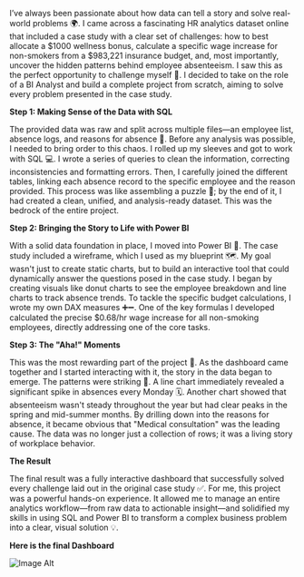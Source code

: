 I’ve always been passionate about how data can tell a story and solve real-world problems 🌍. I came across a fascinating HR analytics dataset online that included a case study with a clear set of challenges: how to best allocate a $1000 wellness bonus, calculate a specific wage increase for non-smokers from a $983,221 insurance budget, and, most importantly, uncover the hidden patterns behind employee absenteeism.
I saw this as the perfect opportunity to challenge myself 💪. I decided to take on the role of a BI Analyst and build a complete project from scratch, aiming to solve every problem presented in the case study.

**Step 1: Making Sense of the Data with SQL**

The provided data was raw and split across multiple files—an employee list, absence logs, and reasons for absence 📂. Before any analysis was possible, I needed to bring order to this chaos.
I rolled up my sleeves and got to work with SQL 💻. I wrote a series of queries to clean the information, correcting inconsistencies and formatting errors. Then, I carefully joined the different tables, linking each absence record to the specific employee and the reason provided. This process was like assembling a puzzle 🧩; by the end of it, I had created a clean, unified, and analysis-ready dataset. This was the bedrock of the entire project.

**Step 2: Bringing the Story to Life with Power BI**

With a solid data foundation in place, I moved into Power BI 🚀. The case study included a wireframe, which I used as my blueprint 🗺️. My goal wasn't just to create static charts, but to build an interactive tool that could dynamically answer the questions posed in the case study.
I began by creating visuals like donut charts to see the employee breakdown and line charts to track absence trends. To tackle the specific budget calculations, I wrote my own DAX measures ➕➖. One of the key formulas I developed calculated the precise $0.68/hr wage increase for all non-smoking employees, directly addressing one of the core tasks.

**Step 3: The "Aha!" Moments**

This was the most rewarding part of the project 🌟. As the dashboard came together and I started interacting with it, the story in the data began to emerge.
The patterns were striking 🎯. A line chart immediately revealed a significant spike in absences every Monday 🗓️. Another chart showed that absenteeism wasn't steady throughout the year but had clear peaks in the spring and mid-summer months. By drilling down into the reasons for absence, it became obvious that "Medical consultation" was the leading cause. The data was no longer just a collection of rows; it was a living story of workplace behavior.

**The Result**

The final result was a fully interactive dashboard that successfully solved every challenge laid out in the original case study ✅.
For me, this project was a powerful hands-on experience. It allowed me to manage an entire analytics workflow—from raw data to actionable insight—and solidified my skills in using SQL and Power BI to transform a complex business problem into a clear, visual solution 💡.

**Here is the final Dashboard**  

![Image Alt](https://github.com/KBLovesme/HR-Analytics-Dashboard/blob/c177127ea3c59d02715f27e4753bda9790570338/Dashboard.png)

